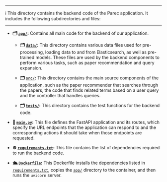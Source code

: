 ***
ℹ️ This directory contains the backend code of the Parec application. It includes the following subdirectories and files:
***

- **🗂️ [`app/`](parec-backend/app/data):** Contains all main code for the backend of our application.

    - **🗂️ [`data/`](parec-backend/app/data):** This directory contains various data files used for pre-processing, loading data to and from Elasticsearch, as well as pre-trained models. These files are used by the backend components to perform various tasks, such as paper recommendation and query expansion.
    
    - **🗂️ [`src/`](parec-backend/app/src):** This directory contains the main source components of the application, such as the paper recommender that searches through the papers, the code that finds related terms based on a user query and the controller that handles queries.
    
    - **🗂️ [`tests/`](parec-backend/app/tests):** This directory contains the test functions for the backend code.

- **📱 [`main.py`](parec-backend/main.py):** This file defines the FastAPI application and its routes, which specify the URL endpoints that the application can respond to and the corresponding actions it should take when those endpoints are requested.

- **⚙️ [`requirements.txt`](parec-backend/requirements.txt):** This file contains the list of dependencies required to run the backend code.

- **🛳️ [`Dockerfile`](parec-backend/Dockerfile):** This Dockerfile installs the dependencies listed in [`requirements.txt`](parec-backend/requirements.txt), copies the [`app/`](parec-backend/app/data) directory to the container, and then runs the `uvicorn` server.
